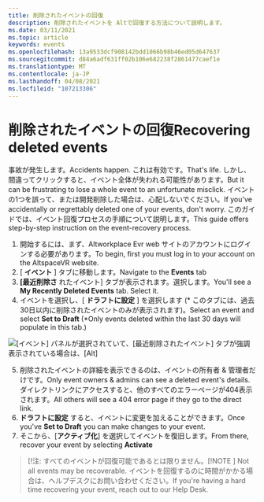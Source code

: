 ```yaml
---
title: 削除されたイベントの回復
description: 削除されたイベントを Altで回復する方法について説明します。
ms.date: 03/11/2021
ms.topic: article
keywords: events
ms.openlocfilehash: 13a9533dcf908142bdd1066b98b46ed05d647637
ms.sourcegitcommit: d84a6adf631ff02b106e682238f2861477caef1e
ms.translationtype: MT
ms.contentlocale: ja-JP
ms.lasthandoff: 04/08/2021
ms.locfileid: "107213306"
---
```

# <a name="recovering-deleted-events"></a><span data-ttu-id="204b3-104">削除されたイベントの回復</span><span class="sxs-lookup"><span data-stu-id="204b3-104">Recovering deleted events</span></span>

<span data-ttu-id="204b3-105">事故が発生します。</span><span class="sxs-lookup"><span data-stu-id="204b3-105">Accidents happen.</span></span> <span data-ttu-id="204b3-106">これは有効です。</span><span class="sxs-lookup"><span data-stu-id="204b3-106">That's life.</span></span> <span data-ttu-id="204b3-107">しかし、間違ってクリックすると、イベント全体が失われる可能性があります。</span><span class="sxs-lookup"><span data-stu-id="204b3-107">But it can be frustrating to lose a whole event to an unfortunate misclick.</span></span> <span data-ttu-id="204b3-108">イベントの1つを誤って、または開発削除した場合は、心配しないでください。</span><span class="sxs-lookup"><span data-stu-id="204b3-108">If you've accidentally or regrettably deleted one of your events, don't worry.</span></span> <span data-ttu-id="204b3-109">このガイドでは、イベント回復プロセスの手順について説明します。</span><span class="sxs-lookup"><span data-stu-id="204b3-109">This guide offers step-by-step instruction on the event-recovery process.</span></span>

1. <span data-ttu-id="204b3-110">開始するには、まず、Altworkplace Evr web サイトのアカウントにログインする必要があります。</span><span class="sxs-lookup"><span data-stu-id="204b3-110">To begin, first you must log in to your account on the AltspaceVR website.</span></span>
2. <span data-ttu-id="204b3-111">[ **イベント** ] タブに移動します。</span><span class="sxs-lookup"><span data-stu-id="204b3-111">Navigate to the **Events** tab</span></span>
3. <span data-ttu-id="204b3-112">**[最近削除さ** れたイベント] タブが表示されます。選択します。</span><span class="sxs-lookup"><span data-stu-id="204b3-112">You'll see a **My Recently Deleted Events** tab. Select it.</span></span>
4. <span data-ttu-id="204b3-113">イベントを選択し、[ **ドラフトに設定** ] を選択します (\* このタブには、過去30日以内に削除されたイベントのみが表示されます)。</span><span class="sxs-lookup"><span data-stu-id="204b3-113">Select an event and select **Set to Draft** (\*Only events deleted within the last 30 days will populate in this tab.)</span></span>

![[イベント] パネルが選択されていて、[最近削除されたイベント] タブが強調表示されている場合は、[Alt]](images/recovering-deleted-events.png)

5. <span data-ttu-id="204b3-115">削除されたイベントの詳細を表示できるのは、イベントの所有者 & 管理者だけです。</span><span class="sxs-lookup"><span data-stu-id="204b3-115">Only event owners & admins can see a deleted event's details.</span></span> <span data-ttu-id="204b3-116">ダイレクトリンクにアクセスすると、他のすべてのエラーページが404表示されます。</span><span class="sxs-lookup"><span data-stu-id="204b3-116">All others will see a 404 error page if they go to the direct link.</span></span>
6. <span data-ttu-id="204b3-117">**ドラフトに設定** すると、イベントに変更を加えることができます。</span><span class="sxs-lookup"><span data-stu-id="204b3-117">Once you've **Set to Draft** you can make changes to your event.</span></span>
7. <span data-ttu-id="204b3-118">そこから、[**アクティブ化**] を選択してイベントを復旧します。</span><span class="sxs-lookup"><span data-stu-id="204b3-118">From there, recover your event by selecting **Activate**</span></span>

> <span data-ttu-id="204b3-119">[!注: すべてのイベントが回復可能であるとは限りません。</span><span class="sxs-lookup"><span data-stu-id="204b3-119">[!NOTE ] Not all events may be recoverable.</span></span> <span data-ttu-id="204b3-120">イベントを回復するのに時間がかかる場合は、ヘルプデスクにお問い合わせください。</span><span class="sxs-lookup"><span data-stu-id="204b3-120">If you're having a hard time recovering your event, reach out to our Help Desk.</span></span>